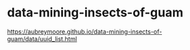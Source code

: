# data-mining-insects-of-guam

https://aubreymoore.github.io/data-mining-insects-of-guam/data/uuid_list.html
